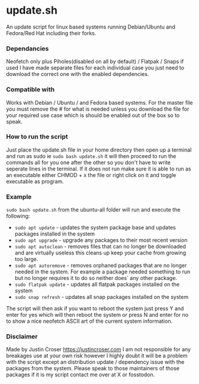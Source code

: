 # update.sh
An update script for linux based systems running Debian/Ubuntu and Fedora/Red Hat including their forks.

### Dependancies
Neofetch only plus Piholes(disabled on all by default) / Flatpak / Snaps if used I have made separate files for each individual case you just need to download the correct one with the enabled dependencies.

### Compatible with
Works with Debian / Ubuntu / and Fedora based systems. For the master file you must remove the # for what is needed unless you download the file for your required use case which is should be enabled out of the box so to speak.

### How to run the script
Just place the update.sh file in your home directory then open up a terminal and run as sudo ie `sudo bash update.sh` it will then proceed to run the commands all for you one after the other so you don't have to write seperate lines in the terminal.
If it does not run make sure it is able to run as an executable either CHMOD + x the file or right click on it and toggle executable as program.

### Example
`sudo bash update.sh` from the ubuntu-all folder will run and execute the following:
- `sudo apt update` - updates the system package base and updates packages installed in the system
- `sudo apt upgrade` - upgrade any packages to their most recent version
- `sudo apt autoclean` - removes files that can no longer be downloaded and are virtually useless this cleans up keep your cache from growing too large.
- `sudo apt autoremove` - removes orphaned packages that are no longer needed in the system. For example a package needed something to run but no longer requires it to do so neither does` any other package.
- `sudo flatpak update` - updates all flatpak packages installed on the system
- `sudo snap refresh` - updates all snap packages installed on the system

The script will then ask if you want to reboot the system just press Y and enter for yes which will then reboot the system or press N and enter for no to show a nice neofetch ASCII art of the current system information.

### Disclaimer
Made by Justin Croser https://justincroser.com I am not responsible for any breakages use at your own risk however I highly doubt it will be a problem with the script except an distribution update / dependency issue with the packages from the system. Please speak to those maintainers of those packages if it is my script contact me over at X or fosstodon.

